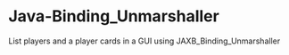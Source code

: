 # Java-Binding_Unmarshaller
List players and a player cards in a GUI using JAXB_Binding_Unmarshaller
